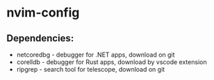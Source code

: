 # nvim-config

## Dependencies:
- netcoredbg - debugger for .NET apps, download on git
- corelldb - debugger for Rust apps, download by vscode extension
- ripgrep - search tool for telescope, download on git
